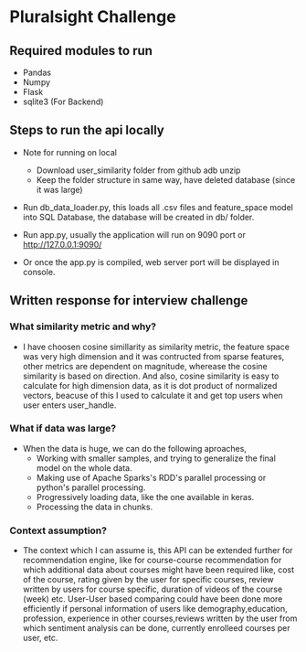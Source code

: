 # Pluralsight Challenge
## Required modules to run
+ Pandas
+ Numpy
+ Flask
+ sqlite3 (For Backend)

## Steps to run the api locally
+ Note for running on local
  + Download user_similarity folder from github adb unzip
  + Keep the folder structure in same way, have deleted database (since it was large)
  
+ Run db_data_loader.py, this loads all .csv files and feature_space model into SQL Database, the database will be created in db/ folder.
+ Run app.py, usually the application will run on 9090 port or http://127.0.0.1:9090/
+ Or once the app.py is compiled, web server port will be displayed in console.

## Written response for interview challenge

### What similarity metric and why?

+ I have choosen cosine simillarity as similarity metric, the feature space was very high dimension and it was contructed from sparse features, other metrics are dependent on magnitude, wherease the cosine similarity is based on direction. And also, cosine similarity is easy to calculate for high dimension data, as it is dot product of normalized vectors, beacuse of this I used to calculate it and get top users when user enters user_handle.

### What if data was large?

+ When the data is huge, we can do the following aproaches,
  + Working with smaller samples, and trying to generalize the final model on the whole data.
  + Making use of Apache Sparks's RDD's parallel processing or python's parallel processing. 
  + Progressively loading data, like the one available in keras.
  + Processing the data in chunks.

### Context assumption?

+ The context which I can assume is, this API can be extended further for recommendation engine, like for course-course recommendation for which additional data about courses might have been required like, cost of the course, rating given by the user for specific courses, review written by users for course specific, duration of videos of the course (week) etc. User-User based comparing could have been done more efficiently if personal information of users like demography,education, profession, experience in other courses,reviews written by the user from which sentiment analysis can be done, currently enrolleed courses per user, etc.
 
 



